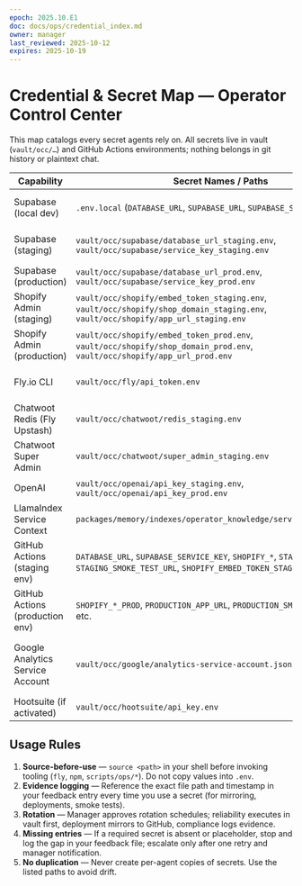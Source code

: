 ```yaml
---
epoch: 2025.10.E1
doc: docs/ops/credential_index.md
owner: manager
last_reviewed: 2025-10-12
expires: 2025-10-19
---
```


# Credential & Secret Map — Operator Control Center

This map catalogs every secret agents rely on. All secrets live in vault (`vault/occ/…`) and GitHub Actions environments; nothing belongs in git history or plaintext chat.

| Capability                       | Secret Names / Paths                                                                                                              | Notes & Owners                                                                                                                                                               |
| -------------------------------- | --------------------------------------------------------------------------------------------------------------------------------- | ---------------------------------------------------------------------------------------------------------------------------------------------------------------------------- |
| Supabase (local dev)             | `.env.local` (`DATABASE_URL`, `SUPABASE_URL`, `SUPABASE_SERVICE_KEY`)                                                             | Start via `supabase start`; developers manage per-machine secrets and keep files out of git.                                                                                 |
| Supabase (staging)               | `vault/occ/supabase/database_url_staging.env`, `vault/occ/supabase/service_key_staging.env`                                       | Reliability maintains; deployment mirrors to GitHub `staging` (`DATABASE_URL`, `SUPABASE_SERVICE_KEY`).                                                                      |
| Supabase (production)            | `vault/occ/supabase/database_url_prod.env`, `vault/occ/supabase/service_key_prod.env`                                             | Managed by reliability/deployment; rotation logged via compliance.                                                                                                           |
| Shopify Admin (staging)          | `vault/occ/shopify/embed_token_staging.env`, `vault/occ/shopify/shop_domain_staging.env`, `vault/occ/shopify/app_url_staging.env` | Deployment mirrors to GitHub `staging` secrets (`SHOPIFY_EMBED_TOKEN_STAGING`, etc.).                                                                                        |
| Shopify Admin (production)       | `vault/occ/shopify/embed_token_prod.env`, `vault/occ/shopify/shop_domain_prod.env`, `vault/occ/shopify/app_url_prod.env`          | Deployment responsible for mirroring to GitHub `production`.                                                                                                                 |
| Fly.io CLI                       | `vault/occ/fly/api_token.env`                                                                                                     | Source before running Fly commands; reliability/integrations/chatwoot/deployment must confirm.                                                                               |
| Chatwoot Redis (Fly Upstash)     | `vault/occ/chatwoot/redis_staging.env`                                                                                            | Contains `REDIS_URL`; reliability keeps production equivalent when scheduled.                                                                                                |
| Chatwoot Super Admin             | `vault/occ/chatwoot/super_admin_staging.env`                                                                                      | Support owns password rotation; integrations references for API token creation.                                                                                              |
| OpenAI                           | `vault/occ/openai/api_key_staging.env`, `vault/occ/openai/api_key_prod.env`                                                       | AI + data rely on staging key; production key gated until compliance sign-off.                                                                                               |
| LlamaIndex Service Context       | `packages/memory/indexes/operator_knowledge/service_context.json`                                                                 | Consumable artifact (non-secret) — AI owns regeneration cadence.                                                                                                             |
| GitHub Actions (staging env)     | `DATABASE_URL`, `SUPABASE_SERVICE_KEY`, `SHOPIFY_*`, `STAGING_APP_URL`, `STAGING_SMOKE_TEST_URL`, `SHOPIFY_EMBED_TOKEN_STAGING`   | Deployment mirrors from vault; reliability verifies timestamps daily.                                                                                                        |
| GitHub Actions (production env)  | `SHOPIFY_*_PROD`, `PRODUCTION_APP_URL`, `PRODUCTION_SMOKE_TEST_URL`, etc.                                                         | Deployment mirrors as go-live gating step.                                                                                                                                   |
| Google Analytics Service Account | `vault/occ/google/analytics-service-account.json`                                                                                 | Service account for GA Data API access; engineer uses for direct API calls; dev tools use for MCP queries. Credentials file permissions must be 600 (owner read/write only). |
| Hootsuite (if activated)         | `vault/occ/hootsuite/api_key.env`                                                                                                 | Compliance logs vendor approvals before use.                                                                                                                                 |

## Usage Rules

1. **Source-before-use** — `source <path>` in your shell before invoking tooling (`fly`, `npm`, `scripts/ops/*`). Do not copy values into `.env`.
2. **Evidence logging** — Reference the exact file path and timestamp in your feedback entry every time you use a secret (for mirroring, deployments, smoke tests).
3. **Rotation** — Manager approves rotation schedules; reliability executes in vault first, deployment mirrors to GitHub, compliance logs evidence.
4. **Missing entries** — If a required secret is absent or placeholder, stop and log the gap in your feedback file; escalate only after one retry and manager notification.
5. **No duplication** — Never create per-agent copies of secrets. Use the listed paths to avoid drift.
